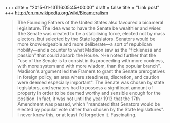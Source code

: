 +++
date = "2015-01-13T16:05:45+00:00"
draft = false
title = "Link post"
+++
http://en.m.wikipedia.org/wiki/Bicameralism

>The Founding Fathers of the United States also favoured a bicameral legislature. The idea was to have the Senate be wealthier and wiser. The Senate was created to be a stabilising force, elected not by mass electors, but selected by the State legislators. Senators would be more knowledgeable and more deliberate—a sort of republican nobility—and a counter to what Madison saw as the "fickleness and passion" that could absorb the House. >He noted further that the "use of the Senate is to consist in its proceeding with more coolness, with more system and with more wisdom, than the popular branch". Madison's argument led the Framers to grant the Senate prerogatives in foreign policy, an area where steadiness, discretion, and caution were deemed especially important". The Senate was chosen by state legislators, and senators had to possess a significant amount of property in order to be deemed worthy and sensible enough for the position. In fact, it was not until the year 1913 that the 17th Amendment was passed, which "mandated that Senators would be elected by popular vote rather than chosen by the State legislatures". I never knew this, or at least I'd forgotten it. Fascinating.
